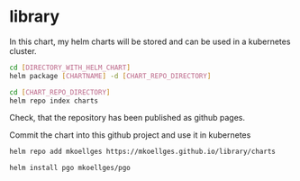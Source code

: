 # library

In this chart, my helm charts will be stored and can be used in a kubernetes cluster.

```bash
cd [DIRECTORY_WITH_HELM_CHART]
helm package [CHARTNAME] -d [CHART_REPO_DIRECTORY]

cd [CHART_REPO_DIRECTORY]
helm repo index charts
```

Check, that the repository has been published as github pages.

Commit the chart into this github project and use it in kubernetes

```bash
helm repo add mkoellges https://mkoellges.github.io/library/charts

helm install pgo mkoellges/pgo
```
